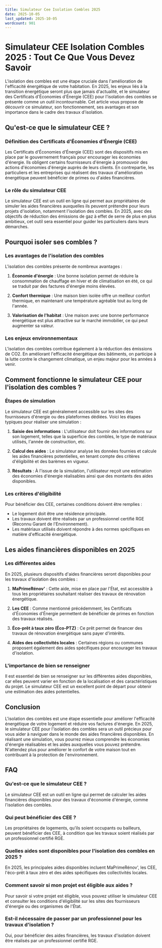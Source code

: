 ```yaml
---
title: Simulateur Cee Isolation Combles 2025
date: 2025-10-05
last_updated: 2025-10-05
wordcount: 901
---
```


# Simulateur CEE Isolation Combles 2025 : Tout Ce Que Vous Devez Savoir

L'isolation des combles est une étape cruciale dans l'amélioration de l'efficacité énergétique de votre habitation. En 2025, les enjeux liés à la transition énergétique seront plus que jamais d'actualité, et le simulateur des Certificats d'Économies d'Énergie (CEE) pour l'isolation des combles se présente comme un outil incontournable. Cet article vous propose de découvrir ce simulateur, son fonctionnement, ses avantages et son importance dans le cadre des travaux d'isolation.

## Qu'est-ce que le simulateur CEE ?

### Définition des Certificats d'Économies d'Énergie (CEE)

Les Certificats d'Économies d'Énergie (CEE) sont des dispositifs mis en place par le gouvernement français pour encourager les économies d'énergie. Ils obligent certains fournisseurs d'énergie à promouvoir des actions d'économies d'énergie auprès de leurs clients. En contrepartie, les particuliers et les entreprises qui réalisent des travaux d'amélioration énergétique peuvent bénéficier de primes ou d'aides financières.

### Le rôle du simulateur CEE

Le simulateur CEE est un outil en ligne qui permet aux propriétaires de simuler les aides financières auxquelles ils peuvent prétendre pour leurs projets d'isolation, notamment l'isolation des combles. En 2025, avec des objectifs de réduction des émissions de gaz à effet de serre de plus en plus ambitieux, cet outil sera essentiel pour guider les particuliers dans leurs démarches.

## Pourquoi isoler ses combles ?

### Les avantages de l'isolation des combles

L'isolation des combles présente de nombreux avantages :

1. **Économie d'énergie** : Une bonne isolation permet de réduire la consommation de chauffage en hiver et de climatisation en été, ce qui se traduit par des factures d'énergie moins élevées.
   
2. **Confort thermique** : Une maison bien isolée offre un meilleur confort thermique, en maintenant une température agréable tout au long de l'année.

3. **Valorisation de l'habitat** : Une maison avec une bonne performance énergétique est plus attractive sur le marché immobilier, ce qui peut augmenter sa valeur.

### Les enjeux environnementaux

L'isolation des combles contribue également à la réduction des émissions de CO2. En améliorant l'efficacité énergétique des bâtiments, on participe à la lutte contre le changement climatique, un enjeu majeur pour les années à venir.

## Comment fonctionne le simulateur CEE pour l'isolation des combles ?

### Étapes de simulation

Le simulateur CEE est généralement accessible sur les sites des fournisseurs d'énergie ou des plateformes dédiées. Voici les étapes typiques pour réaliser une simulation :

1. **Saisie des informations** : L'utilisateur doit fournir des informations sur son logement, telles que la superficie des combles, le type de matériaux utilisés, l'année de construction, etc.

2. **Calcul des aides** : Le simulateur analyse les données fournies et calcule les aides financières potentielles, en tenant compte des critères d'éligibilité et des barèmes en vigueur.

3. **Résultats** : À l'issue de la simulation, l'utilisateur reçoit une estimation des économies d'énergie réalisables ainsi que des montants des aides disponibles.

### Les critères d'éligibilité

Pour bénéficier des CEE, certaines conditions doivent être remplies :

- Le logement doit être une résidence principale.
- Les travaux doivent être réalisés par un professionnel certifié RGE (Reconnu Garant de l'Environnement).
- Les matériaux utilisés doivent répondre à des normes spécifiques en matière d'efficacité énergétique.

## Les aides financières disponibles en 2025

### Les différentes aides

En 2025, plusieurs dispositifs d'aides financières seront disponibles pour les travaux d'isolation des combles :

1. **MaPrimeRénov'** : Cette aide, mise en place par l'État, est accessible à tous les propriétaires souhaitant réaliser des travaux de rénovation énergétique.

2. **Les CEE** : Comme mentionné précédemment, les Certificats d'Économies d'Énergie permettent de bénéficier de primes en fonction des travaux réalisés.

3. **Éco-prêt à taux zéro (Éco-PTZ)** : Ce prêt permet de financer des travaux de rénovation énergétique sans payer d'intérêts.

4. **Aides des collectivités locales** : Certaines régions ou communes proposent également des aides spécifiques pour encourager les travaux d'isolation.

### L'importance de bien se renseigner

Il est essentiel de bien se renseigner sur les différentes aides disponibles, car elles peuvent varier en fonction de la localisation et des caractéristiques du projet. Le simulateur CEE est un excellent point de départ pour obtenir une estimation des aides potentielles.

## Conclusion

L'isolation des combles est une étape essentielle pour améliorer l'efficacité énergétique de votre logement et réduire vos factures d'énergie. En 2025, le simulateur CEE pour l'isolation des combles sera un outil précieux pour vous aider à naviguer dans le monde des aides financières disponibles. En réalisant une simulation, vous pourrez mieux comprendre les économies d'énergie réalisables et les aides auxquelles vous pouvez prétendre. N'attendez plus pour améliorer le confort de votre maison tout en contribuant à la protection de l'environnement.

## FAQ

### Qu'est-ce que le simulateur CEE ?

Le simulateur CEE est un outil en ligne qui permet de calculer les aides financières disponibles pour des travaux d'économie d'énergie, comme l'isolation des combles.

### Qui peut bénéficier des CEE ?

Les propriétaires de logements, qu'ils soient occupants ou bailleurs, peuvent bénéficier des CEE, à condition que les travaux soient réalisés par un professionnel certifié RGE.

### Quelles aides sont disponibles pour l'isolation des combles en 2025 ?

En 2025, les principales aides disponibles incluent MaPrimeRénov', les CEE, l'éco-prêt à taux zéro et des aides spécifiques des collectivités locales.

### Comment savoir si mon projet est éligible aux aides ?

Pour savoir si votre projet est éligible, vous pouvez utiliser le simulateur CEE et consulter les conditions d'éligibilité sur les sites des fournisseurs d'énergie ou des organismes de l'État.

### Est-il nécessaire de passer par un professionnel pour les travaux d'isolation ?

Oui, pour bénéficier des aides financières, les travaux d'isolation doivent être réalisés par un professionnel certifié RGE.